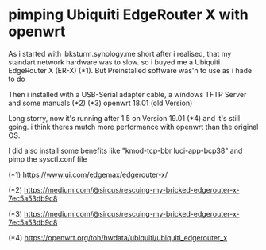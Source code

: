 # pimping Ubiquiti EdgeRouter X with openwrt

As i started with ibksturm.synology.me short after i realised, that my standart network hardware was to slow. so i buyed me a Ubiquiti EdgeRouter X (ER-X) (*1). But Preinstalled software was'n to use as i hade to do

Then i installed with a USB-Serial adapter cable, a windows TFTP Server and some manuals (*2) (*3) openwrt 18.01 (old Version)


Long storry, now it's running after 1.5 on Version 19.01 (*4) and it's still going. i think theres mutch more performance with openwrt than the original OS. 

I did also install some benefits like "kmod-tcp-bbr luci-app-bcp38" and pimp the sysctl.conf file

(*1) https://www.ui.com/edgemax/edgerouter-x/

(*2) https://medium.com/@sircus/rescuing-my-bricked-edgerouter-x-7ec5a53db9c8

(*3) https://medium.com/@sircus/rescuing-my-bricked-edgerouter-x-7ec5a53db9c8

(*4) https://openwrt.org/toh/hwdata/ubiquiti/ubiquiti_edgerouter_x
